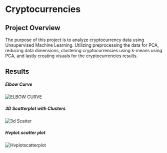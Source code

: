 # Cryptocurrencies
## Project Overview
The purpose of this project is to analyze cryptocurrency data using Unsupervised Machine Learning. Utilizing preprocessing the data for PCA, reducing data dimensions, clustering cryptocurrencies using k-means using PCA, and lastly creating visuals for the cryptocurrencies results.
## Results
##### Elbow Curve
![ELBOW CURVE](https://user-images.githubusercontent.com/114195211/220753208-46988ff1-b0a3-4ad8-aabe-22fde59af4cd.png)
##### 3D Scatterplot with Clusters
![3d Scatter](https://user-images.githubusercontent.com/114195211/220753358-34ee4ea8-4581-4faf-b809-6663c374cd32.png)
##### Hvplot.scatter plot
![Hvplotscatterplot](https://user-images.githubusercontent.com/114195211/220753525-8a8086aa-1a01-40b5-8dbb-f38bfe370d98.png)


